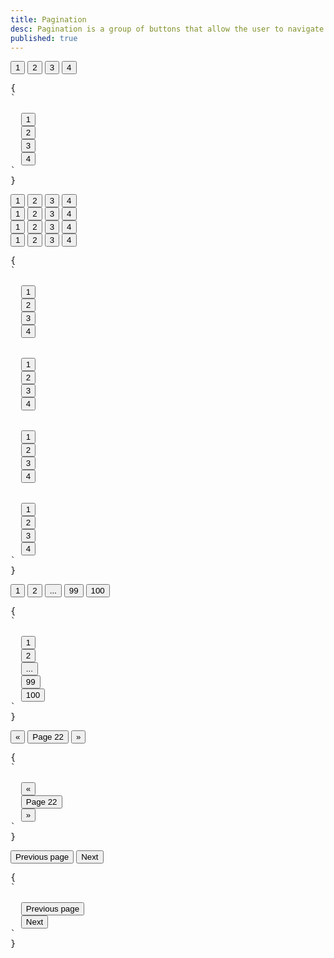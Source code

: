 ```yaml
---
title: Pagination
desc: Pagination is a group of buttons that allow the user to navigate between a set of related content.
published: true
---
```


<script>
  import Component from "@components/Component.svelte"
  import ClassTable from "@components/ClassTable.svelte"
</script>

<ClassTable
data="{[
  { type:'component', class: 'btn-group', desc: 'Groups buttons together' },
]}"
/>

<Component title="Pagination with an active button">
<div class="btn-group">
  <button class="btn">1</button>
  <button class="btn btn-active">2</button>
  <button class="btn">3</button>
  <button class="btn">4</button>
</div>
<pre slot="html">{
`<div class="btn-group">
  <button class="btn">1</button>
  <button class="btn btn-active">2</button>
  <button class="btn">3</button>
  <button class="btn">4</button>
</div>`
}</pre>
</Component>

<Component title="Sizes">
<div class="flex flex-col gap-2 items-center">
  <div class="btn-group">
    <button class="btn btn-xs">1</button>
    <button class="btn btn-xs btn-active">2</button>
    <button class="btn btn-xs">3</button>
    <button class="btn btn-xs">4</button>
  </div>
  <div class="btn-group">
    <button class="btn btn-sm">1</button>
    <button class="btn btn-sm btn-active">2</button>
    <button class="btn btn-sm">3</button>
    <button class="btn btn-sm">4</button>
  </div>
  <div class="btn-group">
    <button class="btn btn-md">1</button>
    <button class="btn btn-md btn-active">2</button>
    <button class="btn btn-md">3</button>
    <button class="btn btn-md">4</button>
  </div>
  <div class="btn-group">
    <button class="btn btn-lg">1</button>
    <button class="btn btn-lg btn-active">2</button>
    <button class="btn btn-lg">3</button>
    <button class="btn btn-lg">4</button>
  </div>
</div>
<pre slot="html">{
`<div class="btn-group">
  <button class="btn btn-xs">1</button>
  <button class="btn btn-xs btn-active">2</button>
  <button class="btn btn-xs">3</button>
  <button class="btn btn-xs">4</button>
</div>
<div class="btn-group">
  <button class="btn btn-sm">1</button>
  <button class="btn btn-sm btn-active">2</button>
  <button class="btn btn-sm">3</button>
  <button class="btn btn-sm">4</button>
</div>
<div class="btn-group">
  <button class="btn btn-md">1</button>
  <button class="btn btn-md btn-active">2</button>
  <button class="btn btn-md">3</button>
  <button class="btn btn-md">4</button>
</div>
<div class="btn-group">
  <button class="btn btn-lg">1</button>
  <button class="btn btn-lg btn-active">2</button>
  <button class="btn btn-lg">3</button>
  <button class="btn btn-lg">4</button>
</div>`
}</pre>
</Component>

<Component title="With a disabled button">
<div class="btn-group">
  <button class="btn">1</button>
  <button class="btn">2</button>
  <button class="btn btn-disabled">...</button>
  <button class="btn">99</button>
  <button class="btn">100</button>
</div>
<pre slot="html">{
`<div class="btn-group">
  <button class="btn">1</button>
  <button class="btn">2</button>
  <button class="btn btn-disabled">...</button>
  <button class="btn">99</button>
  <button class="btn">100</button>
</div>`
}</pre>
</Component>

<Component title="Extra small buttons">
<div class="btn-group">
  <button class="btn">«</button>
  <button class="btn">Page 22</button>
  <button class="btn">»</button>
</div>
<pre slot="html">{
`<div class="btn-group">
  <button class="btn">«</button>
  <button class="btn">Page 22</button>
  <button class="btn">»</button>
</div>`
}</pre>
</Component>

<Component title="Nex/Prev outline buttons with equal width">
<div class="btn-group grid grid-cols-2">
  <button class="btn btn-outline">Previous page</button>
  <button class="btn btn-outline">Next</button>
</div>
<pre slot="html">{
`<div class="btn-group grid grid-cols-2">
  <button class="btn btn-outline">Previous page</button>
  <button class="btn btn-outline">Next</button>
</div>`
}</pre>
</Component>
